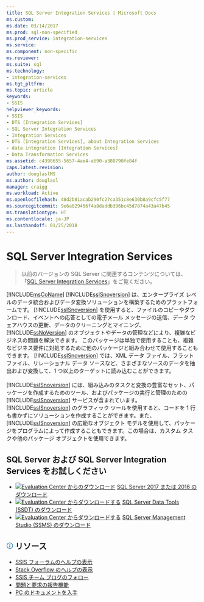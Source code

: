 ```yaml
---
title: SQL Server Integration Services | Microsoft Docs
ms.custom: 
ms.date: 03/14/2017
ms.prod: sql-non-specified
ms.prod_service: integration-services
ms.service: 
ms.component: non-specific
ms.reviewer: 
ms.suite: sql
ms.technology:
- integration-services
ms.tgt_pltfrm: 
ms.topic: article
keywords:
- SSIS
helpviewer_keywords:
- SSIS
- DTS [Integration Services]
- SQL Server Integration Services
- Integration Services
- DTS [Integration Services], about Integration Services
- data integration [Integration Services]
- Data Transformation Services
ms.assetid: c4398655-5657-4ae4-a690-a380790fe84f
caps.latest.revision: 
author: douglaslMS
ms.author: douglasl
manager: craigg
ms.workload: Active
ms.openlocfilehash: 48d2b81acab290fc27ca351c8e630b8a9cfc5f77
ms.sourcegitcommit: 9e6a029456f4a8daddb396bc45d7874a43a47b45
ms.translationtype: HT
ms.contentlocale: ja-JP
ms.lasthandoff: 01/25/2018
---
```

# <a name="sql-server-integration-services"></a>SQL Server Integration Services

 > 以前のバージョンの SQL Server に関連するコンテンツについては、「[SQL Server Integration Services](https://msdn.microsoft.com/library/ms141026(SQL.120).aspx)」をご覧ください。

[!INCLUDE[msCoName](../includes/msconame-md.md)] [!INCLUDE[ssISnoversion](../includes/ssisnoversion-md.md)] は、エンタープライズ レベルのデータ統合およびデータ変換ソリューションを構築するためのプラットフォームです。 [!INCLUDE[ssISnoversion](../includes/ssisnoversion-md.md)] を使用すると、ファイルのコピーやダウンロード、イベントへの応答としての電子メール メッセージの送信、データ ウェアハウスの更新、データのクリーニングとマイニング、 [!INCLUDE[ssNoVersion](../includes/ssnoversion-md.md)] のオブジェクトやデータの管理などにより、複雑なビジネスの問題を解決できます。 このパッケージは単独で使用することも、複雑なビジネス要件に対処するために他のパッケージと組み合わせて使用することもできます。 [!INCLUDE[ssISnoversion](../includes/ssisnoversion-md.md)] では、XML データ ファイル、フラット ファイル、リレーショナル データ ソースなど、さまざまなソースのデータを抽出および変換して、1 つ以上のターゲットに読み込むことができます。<br /><br /> [!INCLUDE[ssISnoversion](../includes/ssisnoversion-md.md)] には、組み込みのタスクと変換の豊富なセット、パッケージを作成するためのツール、およびパッケージの実行と管理のための [!INCLUDE[ssISnoversion](../includes/ssisnoversion-md.md)] サービスが含まれています。 [!INCLUDE[ssISnoversion](../includes/ssisnoversion-md.md)] のグラフィック ツールを使用すると、コードを 1 行も書かずにソリューションを作成することができます。また、 [!INCLUDE[ssISnoversion](../includes/ssisnoversion-md.md)] の広範なオブジェクト モデルを使用して、パッケージをプログラムによって作成することもできます。この場合は、カスタム タスクや他のパッケージ オブジェクトを使用できます。

## <a name="try-sql-server-and-sql-server-integration-services"></a>SQL Server および SQL Server Integration Services をお試しください
- [![Evaluation Center からのダウンロード](../includes/media/download2.png)](http://go.microsoft.com/fwlink/?LinkID=829477) [SQL Server 2017 または 2016 のダウンロード](https://www.microsoft.com/evalcenter/evaluate-sql-server)
- [![Evaluation Center からダウンロードする](../includes/media/download2.png)](../ssdt/download-sql-server-data-tools-ssdt.md) [SQL Server Data Tools (SSDT) のダウンロード](../ssdt/download-sql-server-data-tools-ssdt.md)
- [![Evaluation Center からダウンロードする](../includes/media/download2.png)](../ssms/download-sql-server-management-studio-ssms.md) [SQL Server Management Studio (SSMS) のダウンロード](../ssms/download-sql-server-management-studio-ssms.md)

##  <a name="infotipsql-servermediainfo-tippng-resources"></a>![info_tip](../sql-server/media/info-tip.png) リソース
-   [SSIS フォーラムのヘルプの表示](https://social.msdn.microsoft.com/Forums/home?forum=sqlintegrationservices)
-   [Stack Overflow のヘルプの表示](http://stackoverflow.com/questions/tagged/ssis)  
-   [SSIS チーム ブログのフォロー](https://blogs.msdn.microsoft.com/ssis/)
-   [問題と要求の報告機能](https://feedback.azure.com/forums/908035-sql-server)
-   [PC のドキュメントを入手](../sql-server/sql-server-help-installation.md)
